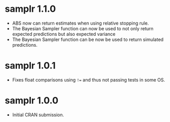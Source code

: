 # samplr 1.1.0
* ABS now can return estimates when using relative stopping rule.
* The Bayesian Sampler function can now be used to not only return expected predictions but also expected variance
* The Bayesian Sampler function can be now be used to return simulated predictions.

# samplr 1.0.1
* Fixes float comparisons using `!=` and thus not passing tests in some OS.  

# samplr 1.0.0
* Initial CRAN submission.
